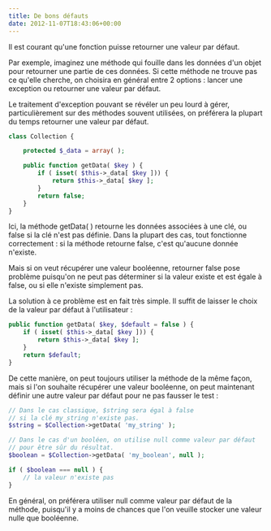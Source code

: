 ```yaml
---
title: De bons défauts
date: 2012-11-07T18:43:06+00:00
---
```


Il est courant qu'une fonction puisse retourner une valeur par défaut.

Par exemple, imaginez une méthode qui fouille dans les données d'un objet pour retourner une partie de ces données. Si cette méthode ne trouve pas ce qu'elle cherche, on choisira en général entre 2 options : lancer une exception ou retourner une valeur par défaut.

Le traitement d'exception pouvant se révéler un peu lourd à gérer, particulièrement sur des méthodes souvent utilisées, on préférera la plupart du temps retourner une valeur par défaut.

```php
class Collection {

	protected $_data = array( );

	public function getData( $key ) {
		if ( isset( $this->_data[ $key ])) {
			return $this->_data[ $key ];
		}
		return false;
	}
}
```

Ici, la méthode getData( ) retourne les données associées à une clé, ou false si la clé n'est pas définie. Dans la plupart des cas, tout fonctionne correctement : si la méthode retourne false, c'est qu'aucune donnée n'existe.

Mais si on veut récupérer une valeur booléenne, retourner false pose problème puisqu'on ne peut pas déterminer si la valeur existe et est égale à false, ou si elle n'existe simplement pas.

La solution à ce problème est en fait très simple. Il suffit de laisser le choix de la valeur par défaut à l'utilisateur :

```php
public function getData( $key, $default = false ) {
	if ( isset( $this->_data[ $key ])) {
		return $this->_data[ $key ];
	}
	return $default;
}
```

De cette manière, on peut toujours utiliser la méthode de la même façon, mais si l'on souhaite récupérer une valeur booléenne, on peut maintenant définir une autre valeur par défaut pour ne pas fausser le test :

```php
// Dans le cas classique, $string sera égal à false
// si la clé my_string n'existe pas.
$string = $Collection->getData( 'my_string' );

// Dans le cas d'un booléen, on utilise null comme valeur par défaut
// pour être sûr du résultat.
$boolean = $Collection->getData( 'my_boolean', null ); 

if ( $boolean === null ) {
	// la valeur n'existe pas
}
```

En général, on préférera utiliser null comme valeur par défaut de la méthode, puisqu'il y a moins de chances que l'on veuille stocker une valeur nulle que booléenne.